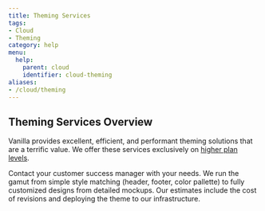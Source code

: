 ```yaml
---
title: Theming Services
tags:
- Cloud
- Theming
category: help
menu:
  help:
    parent: cloud
    identifier: cloud-theming
aliases:
- /cloud/theming
---
```

## Theming Services Overview

Vanilla provides excellent, efficient, and performant theming solutions that are a terrific value. We offer these services exclusively on [higher plan levels](https://vanillaforums.com/plans).

Contact your customer success manager with your needs. We run the gamut from simple style matching (header, footer, color pallette) to fully customized designs from detailed mockups. Our estimates include the cost of revisions and deploying the theme to our infrastructure.
